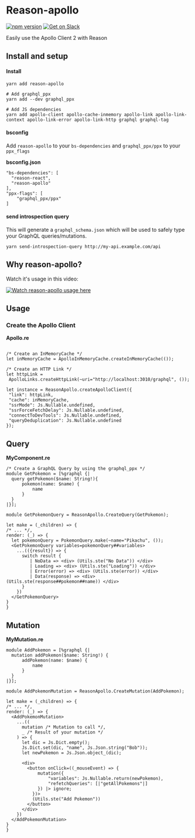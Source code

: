 # Reason-apollo

[![npm version](https://badge.fury.io/js/reason-apollo.svg)](https://badge.fury.io/js/reason-apollo)
[![Get on Slack](https://img.shields.io/badge/slack-join-orange.svg)](http://www.apollostack.com/#slack)

Easily use the Apollo Client 2 with Reason

## Install and setup

#### Install
```
yarn add reason-apollo

# Add graphql_ppx
yarn add --dev graphql_ppx

# Add JS dependencies
yarn add apollo-client apollo-cache-inmemory apollo-link apollo-link-context apollo-link-error apollo-link-http graphql graphql-tag
```

#### bsconfig
Add `reason-apollo` to your `bs-dependencies` and
`graphql_ppx/ppx` to your `ppx_flags`

**bsconfig.json**
```
"bs-dependencies": [
  "reason-react",
  "reason-apollo"
],
"ppx-flags": [
    "graphql_ppx/ppx"
]
```

#### send introspection query
This will generate a `graphql_schema.json` which will be used to safely type your GraphQL queries/mutations.
```
yarn send-introspection-query http://my-api.example.com/api
```

## Why reason-apollo?
Watch it's usage in this video:  

[![Watch reason-apollo usage here](https://i.ytimg.com/vi/yMqE37LqRLA/hqdefault.jpg?sqp=-oaymwEZCNACELwBSFXyq4qpAwsIARUAAIhCGAFwAQ==&rs=AOn4CLD9rxIyXtckkxmGAxRn_Uv2mDcXcQ)](https://www.youtube.com/watch?v=yMqE37LqRLA)

## Usage  
 
 ### Create the Apollo Client
 
 **Apollo.re**
 ```reason

 /* Create an InMemoryCache */
 let inMemoryCache = ApolloInMemoryCache.createInMemoryCache(());

/* Create an HTTP Link */
let httpLink =
  ApolloLinks.createHttpLink(~uri="http://localhost:3010/graphql", ());

let instance = ReasonApollo.createApolloClient({
  "link": httpLink,
  "cache": inMemoryCache,
  "ssrMode": Js.Nullable.undefined,
  "ssrForceFetchDelay": Js.Nullable.undefined,
  "connectToDevTools": Js.Nullable.undefined,
  "queryDeduplication": Js.Nullable.undefined
});

 ```
  
  ## Query
  
  **MyComponent.re**
  ```reason
  /* Create a GraphQL Query by using the graphql_ppx */ 
  module GetPokemon = [%graphql {|
    query getPokemon($name: String!){
        pokemon(name: $name) {
            name
        }
    }
  |}]; 

  module GetPokemonQuery = ReasonApollo.CreateQuery(GetPokemon);

  let make = (_children) => {
  /* ... */,
  render: (_) => {
    let pokemonQuery = PokemonQuery.make(~name="Pikachu", ());
    <GetPokemonQuery variables=pokemonQuery##variables>
      ...(({result}) => {
        switch result {
           | NoData => <div> (Utils.ste("No Data")) </div>
           | Loading => <div> (Utils.ste("Loading")) </div>
           | Error(error) => <div> (Utils.ste(error)) </div>
           | Data(response) => <div> (Utils.ste(response##pokemon##name)) </div>
        }
      })
    </GetPokemonQuery>
  }
  }
  ```

  ## Mutation
  
  **MyMutation.re**
  ```reason
  module AddPokemon = [%graphql {|
    mutation addPokemon($name: String!) {
        addPokemon(name: $name) {
            name
        }
    }
  |}];

  module AddPokemonMutation = ReasonApollo.CreateMutation(AddPokemon);

  let make = (_children) => {
  /* ... */,
  render: (_) => {  
    <AddPokemonMutation>
      ...((
        mutation /* Mutation to call */, 
        _ /* Result of your mutation */
      ) => {
        let dic = Js.Dict.empty();
        Js.Dict.set(dic, "name", Js.Json.string("Bob"));
        let newPokemon = Js.Json.object_(dic);

        <div>
          <button onClick=((_mouseEvent) => {
              mutation({
                  "variables": Js.Nullable.return(newPokemon),
                  "refetchQueries": [|"getAllPokemons"|]
              }) |> ignore;
            })> 
            (Utils.ste("Add Pokemon")) 
          </button>
        </div>
      })
    </AddPokemonMutation>
  }
  }
  ```
